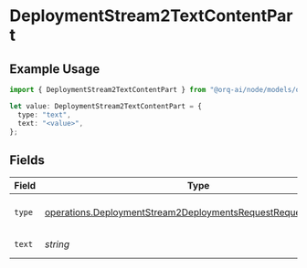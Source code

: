 # DeploymentStream2TextContentPart

## Example Usage

```typescript
import { DeploymentStream2TextContentPart } from "@orq-ai/node/models/operations";

let value: DeploymentStream2TextContentPart = {
  type: "text",
  text: "<value>",
};
```

## Fields

| Field                                                                                                                                          | Type                                                                                                                                           | Required                                                                                                                                       | Description                                                                                                                                    |
| ---------------------------------------------------------------------------------------------------------------------------------------------- | ---------------------------------------------------------------------------------------------------------------------------------------------- | ---------------------------------------------------------------------------------------------------------------------------------------------- | ---------------------------------------------------------------------------------------------------------------------------------------------- |
| `type`                                                                                                                                         | [operations.DeploymentStream2DeploymentsRequestRequestBodyType](../../models/operations/deploymentstream2deploymentsrequestrequestbodytype.md) | :heavy_check_mark:                                                                                                                             | The type of the content part.                                                                                                                  |
| `text`                                                                                                                                         | *string*                                                                                                                                       | :heavy_check_mark:                                                                                                                             | The text content.                                                                                                                              |